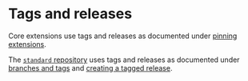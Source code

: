# Tags and releases

Core extensions use tags and releases as documented under [pinning extensions](../standard/technical/deployment#pin-extensions).

The [`standard` repository](https://github.com/open-contracting/standard) uses tags and releases as documented under [branches and tags](../standard/technical/repository#branches-and-tags) and [creating a tagged release](../standard/technical/deployment#create-a-tagged-release).

